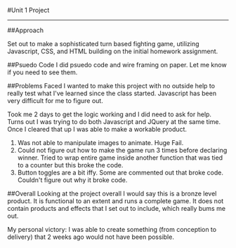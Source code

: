 #Unit 1 Project
___
##Approach

Set out to make a sophisticated turn based fighting game, utilizing
Javascript, CSS, and HTML building on the initial homework 
assignment.

##Psuedo Code
I did psuedo code and wire framing on paper.  Let me know if you need to see them.

##Problems Faced
I wanted to make this project with no outside help to really test
what I've learned since the class started.  Javascript has been 
very difficult for me to figure out.

Took me 2 days to get the logic working and I did need to ask for help.
Turns out I was trying to do both Javascript and JQuery at the same time.
Once I cleared that up I was able to make a workable product.

1. Was not able to manipulate images to animate. Huge Fail.
2. Could not figure out how to make the game run 3 times before 
declaring winner.  Tried to wrap entire game inside another 
function that was tied to a counter but this broke the code.
3. Button toggles are a bit iffy.  Some are commented out that broke code.
Couldn't figure out why it broke code.

##Overall
Looking at the project overall I would say this is a bronze level
product.  It is functional to an extent and runs a complete game. 
It does not contain products and effects that I set out to include, 
which really bums me out.

My personal victory: I was able to create something (from conception to delivery) 
that 2 weeks ago would not have been possible. 





